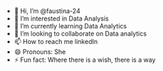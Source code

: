- 👋 Hi, I’m @faustina-24
- 👀 I’m interested in Data Analysis
- 🌱 I’m currently learning Data Analytics
- 💞️ I’m looking to collaborate on Data analytics
- 📫 How to reach me linkedIn
- 😄 Pronouns: She
- ⚡ Fun fact: Where there is a wish, there is a way

<!---
faustina-24/faustina-24 is a ✨ special ✨ repository because its `README.md` (this file) appears on your GitHub profile.
You can click the Preview link to take a look at your changes.
--->
